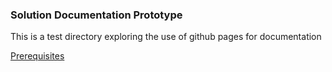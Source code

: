 ---
---

### Solution Documentation Prototype

This is a test directory exploring the use of github pages for documentation


[Prerequisites](http://spandigital.github.io/SolutionDocumentation/DocSource/Prerequisites.html)